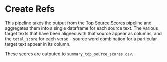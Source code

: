 # Create Refs

This pipeline takes the output from the [Top Source Scores](../top_source_scores/) pipeline and aggregates them into a single dataframe for each source text. The various target texts that have been aligned with that source appear as columns, and the `total_score` for each verse - source word combination for a particular target text appear in its column.

These scores are outputed to `summary_top_source_scores.csv`.
